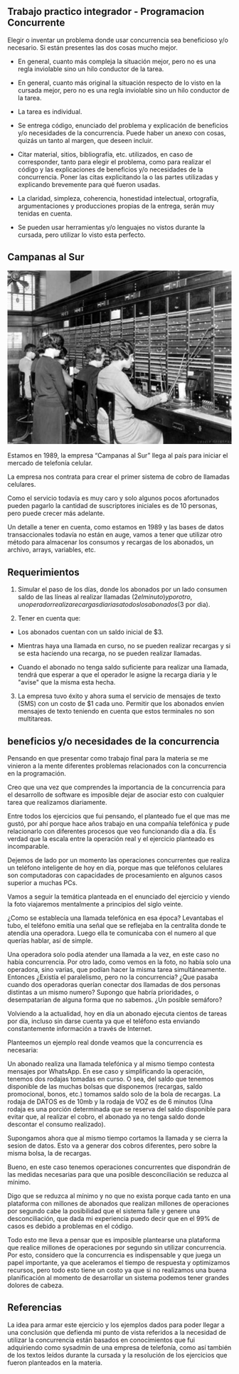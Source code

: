 ## Trabajo practico integrador - Programacion Concurrente

Elegir o inventar un problema donde usar concurrencia sea beneficioso y/o necesario. Si están presentes las dos cosas mucho mejor.

- En general, cuanto más compleja la situación mejor, pero no es una regla inviolable sino un hilo conductor de la tarea.

- En general, cuanto más original la situación respecto de lo visto en la cursada mejor, pero no es una regla inviolable sino un hilo conductor de la tarea.

- La tarea es individual.

- Se entrega código, enunciado del problema y explicación de beneficios y/o necesidades de la concurrencia.
Puede haber un anexo con cosas, quizás un tanto al margen, que deseen incluir.

- Citar material, sitios, bibliografía, etc. utilizados, en caso de corresponder, tanto para elegir el problema, como para realizar el código y las explicaciones de beneficios y/o necesidades de la concurrencia.
Poner las citas explicitando la o las partes utilizadas y explicando brevemente para qué fueron usadas.

- La claridad, simpleza, coherencia, honestidad intelectual, ortografía, argumentaciones y producciones propias de la entrega, serán muy tenidas en cuenta.

- Se pueden usar herramientas y/o lenguajes no vistos durante la cursada, pero utilizar lo visto esta perfecto.


## Campanas al Sur

![Centralita](assets/centralita.jpg)

Estamos en 1989, la empresa “Campanas al Sur” llega al país para iniciar el mercado de telefonía celular.

La empresa nos contrata para crear el primer sistema de cobro de llamadas celulares.

Como el servicio todavía es muy caro y solo algunos pocos afortunados pueden pagarlo la cantidad de suscriptores iniciales es de 10 personas, pero puede crecer más adelante.

Un detalle a tener en cuenta, como estamos en 1989 y las bases de datos transaccionales todavía no están en auge, vamos a tener que utilizar otro método para almacenar los consumos y recargas de los abonados, un archivo, arrays, variables, etc.


## Requerimientos

1. Simular el paso de los días, donde los abonados por un lado consumen saldo de las líneas al realizar llamadas ($2 el minuto) y por otro, un operador realiza recargas diarias a todos los abonados ($3 por dia).

2. Tener en cuenta que:

- Los abonados cuentan con un saldo inicial de $3.

- Mientras haya una llamada en curso, no se pueden realizar recargas y si se esta haciendo una recarga, no se pueden realizar llamadas.

- Cuando el abonado no tenga saldo suficiente para realizar una llamada, tendrá que esperar a que el operador le asigne la recarga diaria y le "avise" que la misma esta hecha.

3. La empresa tuvo éxito y ahora suma el servicio de mensajes de texto (SMS) con un costo de $1 cada uno. Permitir que los abonados envíen mensajes de texto teniendo en cuenta que estos terminales no son multitareas.


## beneficios y/o necesidades de la concurrencia

Pensando en que presentar como trabajo final para la materia se me vinieron a la mente diferentes problemas relacionados con la concurrencia en la programación.

Creo que una vez que comprendes la importancia de la concurrencia para el desarrollo de software es imposible dejar de asociar esto con cualquier tarea que realizamos diariamente.

Entre todos los ejercicios que fui pensando, el planteado fue el que mas me gustó, por ahí porque hace años trabajo en una compañía telefónica y pude relacionarlo con diferentes procesos que veo funcionando día a día. Es verdad que la escala entre la operación real y el ejercicio planteado es incomparable.

Dejemos de lado por un momento las operaciones concurrentes que realiza un teléfono inteligente de hoy en día, porque mas que teléfonos celulares son computadoras con capacidades de procesamiento en algunos casos superior a muchas PCs. 

Vamos a seguir la temática planteada en el enunciado del ejercicio y viendo la foto viajaremos mentalmente a principios del siglo veinte.

¿Como se establecía una llamada telefónica en esa época? 
Levantabas el tubo, el teléfono emitía una señal que se reflejaba en la centralita donde te atendía una operadora. Luego ella te comunicaba con el numero al que querías hablar, así de simple.

Una operadora solo podía atender una llamada a la vez, en este caso no había concurrencia.
Por otro lado, como vemos en la foto, no había solo una operadora, sino varias, que podían hacer la misma tarea simultáneamente. Entonces ¿Existía el paralelismo, pero no la concurrencia?
¿Que pasaba cuando dos operadoras querían conectar dos llamadas de dos personas distintas a un mismo numero? Supongo que habría prioridades, o desempatarían de alguna forma que no sabemos. ¿Un posible semáforo?

Volviendo a la actualidad, hoy en día un abonado ejecuta cientos de tareas por día, incluso sin darse cuenta ya que el teléfono esta enviando constantemente información a través de Internet. 

Planteemos un ejemplo real donde veamos que la concurrencia es necesaria:

Un abonado realiza una llamada telefónica y al mismo tiempo contesta mensajes por WhatsApp. En ese caso y simplificando la operación, tenemos dos rodajas tomadas en curso. O sea, del saldo que tenemos disponible de las muchas bolsas que disponemos (recargas, saldo promocional, bonos, etc.) tomamos saldo solo de la bola de recargas. 
La rodaja de DATOS es de 10mb y la rodaja de VOZ es de 6 minutos (Una rodaja es una porción determinada que se reserva del saldo disponible para evitar que, al realizar el cobro, el abonado ya no tenga saldo donde descontar el consumo realizado).

Supongamos ahora que al mismo tiempo cortamos la llamada y se cierra la sesion de datos. Esto va a generar dos cobros diferentes, pero sobre la misma bolsa, la de recargas.

Bueno, en este caso tenemos operaciones concurrentes que dispondrán de las medidas necesarias para que una posible desconciliación se reduzca al mínimo. 

Digo que se reduzca al mínimo y no que no exista porque cada tanto en una plataforma con millones de abonados que realizan millones de operaciones por segundo cabe la posibilidad que el sistema falle y genere una desconciliación, que dada mi experiencia puedo decir que en el 99% de casos es debido a problemas en el código.

Todo esto me lleva a pensar que es imposible plantearse una plataforma que realice millones de operaciones por segundo sin utilizar concurrencia. Por esto, considero que la concurrencia es indispensable y que juega un papel importante, ya que aceleramos el tiempo de respuesta y optimizamos recursos, pero todo esto tiene un costo ya que si no realizamos una buena planificación al momento de desarrollar un sistema podemos tener grandes dolores de cabeza.

## Referencias
La idea para armar este ejercicio y los ejemplos dados para poder llegar a una conclusión que defienda mi punto de vista referidos a la necesidad de utilizar la concurrencia están basados en conocimientos que fui adquiriendo como sysadmin de una empresa de telefonía, como así también de los textos leídos durante la cursada y la resolución de los ejercicios que fueron planteados en la materia.
